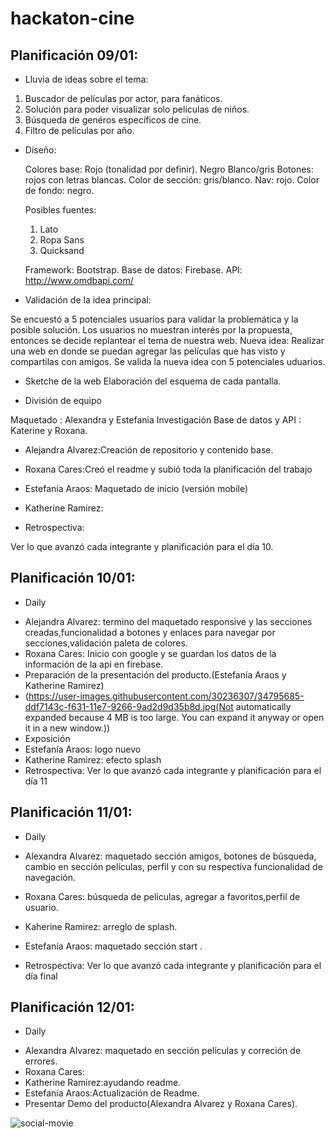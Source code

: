 # hackaton-cine

## Planificación 09/01:

+ Lluvia de ideas sobre el tema:
1. Buscador de películas por actor, para fanáticos.
2. Solución para poder visualizar solo películas de niños.
3. Búsqueda de genéros específicos de cine.
4. Filtro de películas por año.

+ Diseño:

   Colores base: Rojo (tonalidad por definir).
                 Negro
                 Blanco/gris
   Botones: rojos con letras blancas.
   Color de sección: gris/blanco.
   Nav: rojo.
   Color de fondo: negro.

   Posibles fuentes:
   1. Lato
   2. Ropa Sans
   3. Quicksand
   
   Framework: Bootstrap.
   Base de datos: Firebase.
   API: http://www.omdbapi.com/

+ Validación de la idea principal: 

 Se encuestó a 5 potenciales usuarios para validar la problemática y la posible solución.
 Los usuarios no muestran interés por la propuesta, entonces se decide replantear el tema de nuestra web.
 Nueva idea: Realizar una web en donde se puedan agregar las películas que has visto y compartilas con amigos.
 Se valida la nueva idea con 5 potenciales uduarios.

+ Sketche de la web 
 Elaboración del esquema de cada pantalla.

+ División de equipo 

 Maquetado : Alexandra y Estefania 
 Investigación Base de datos y API : Katerine y Roxana.

+ Alejandra Alvarez:Creación de repositorio y contenido base.
+ Roxana Cares:Creó el readme y subió toda la planificación del trabajo 
+ Estefanía Araos: Maquetado de inicio (versión mobile)
+ Katherine Ramirez: 
 
+ Retrospectiva:

 Ver lo que avanzó cada integrante y planificación para el día 10.

 ## Planificación 10/01:
 + Daily

- Alejandra Alvarez: termino del maquetado responsive y las secciones creadas,funcionalidad a botones y enlaces para navegar por          secciones,validación paleta de colores.
- Roxana Cares: Inicio con google y se guardan los datos de la información de la api en firebase.
-  Preparación de la presentación del producto.(Estefanía Araos y Katherine Ramirez)
-  (https://user-images.githubusercontent.com/30236307/34795685-ddf7143c-f631-11e7-9266-9ad2d9d35b8d.jpg(Not automatically expanded because 4 MB is too large. You can expand it anyway or open it in a new window.))
- Exposición
- Estefanía Araos: logo nuevo
- Katherine Ramirez: efecto splash
- Retrospectiva:
  Ver lo que avanzó cada integrante y planificación para el día 11

## Planificación 11/01:
+ Daily

- Alexandra Alvarez: maquetado sección amigos, botones de búsqueda, cambio en sección películas, perfil y con su respectiva                funcionalidad de navegación.
- Roxana Cares: búsqueda de películas, agregar a favoritos,perfil de usuario.
- Kaherine Ramirez: arreglo de splash.
- Estefanía Araos: maquetado sección start .

- Retrospectiva:
  Ver lo que avanzó cada integrante y planificación para el día final

## Planificación 12/01:

+ Daily

- Alexandra Alvarez: maquetado en sección películas y correción de errores.
- Roxana Cares: 
- Katherine Ramirez:ayudando readme.
- Estefanía Araos:Actualización de Readme.
- Presentar Demo del producto(Alexandra Alvarez y Roxana Cares).

![social-movie](docs/pantallazo1.png)


